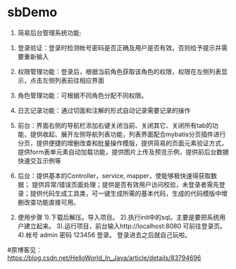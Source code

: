 # sbDemo
1. 简易后台管理系统功能: 

1) 登录验证：登录时检测帐号密码是否正确及用户是否有效。否则给予提示并需要重新输入

2) 权限管理功能：登录后，根据当前角色获取该角色的权限，权限在左侧列表显示，点击左侧列表前往相应界面

3) 角色管理功能：可根据不同角色分配不同权限。

4) 日志记录功能：通过切面和注解的形式自动记录需要记录的操作

5) 前台：界面右侧的导航栏添加右键关闭当前、关闭其它、关闭所有tab的功能，提供收起、展开左侧导航列表功能，列表界面配合mybatis分页插件进行分页，提供便捷的增删改查和批量操作模版，提供简易的页面元素验证方式，提供form表单元素自动加载功能，提供图片上传及预览示例，提供前后台数据快速交互示例等

6) 后台：提供基本的Controller，service, mapper，使能够极快速得获取数据； 提供异常/错误页面处理；提供是否有效用户访问校验，未登录者需先登录；提供代码生成工具类，可一键生成所需的基本代码，生成的代码模版中增删改查功能直接可用。

2. 使用步骤 
1).下载后解压。导入项目。 
2).执行init中的sql。主要是要把系统用户建立起来。 
3).运行项目，前台输入http://localhost:8080 可前往登录页。 
4).帐号 admin 密码 123456 登录。 登录进去之后就自己玩啦。

#原博客见： https://blog.csdn.net/HelloWorld_In_Java/article/details/83794696

